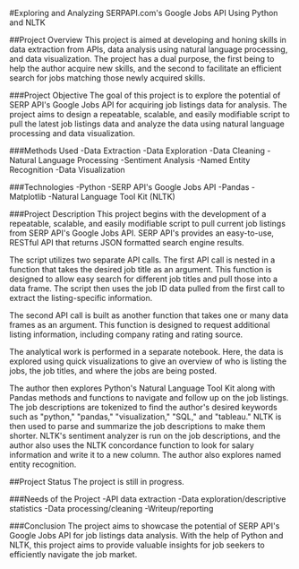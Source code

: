 #Exploring and Analyzing SERPAPI.com's Google Jobs API Using Python and NLTK

##Project Overview
This project is aimed at developing and honing skills in data extraction from APIs, data analysis using natural language processing, and data visualization. The project has a dual purpose, the first being to help the author acquire new skills, and the second to facilitate an efficient search for jobs matching those newly acquired skills.

###Project Objective
The goal of this project is to explore the potential of SERP API's Google Jobs API for acquiring job listings data for analysis. The project aims to design a repeatable, scalable, and easily modifiable script to pull the latest job listings data and analyze the data using natural language processing and data visualization.

###Methods Used
-Data Extraction
-Data Exploration
-Data Cleaning
-Natural Language Processing
-Sentiment Analysis
-Named Entity Recognition
-Data Visualization

###Technologies
-Python
-SERP API's Google Jobs API
-Pandas
-Matplotlib
-Natural Language Tool Kit (NLTK)

###Project Description
This project begins with the development of a repeatable, scalable, and easily modifiable script to pull current job listings from SERP API's Google Jobs API. SERP API's provides an easy-to-use, RESTful API that returns JSON formatted search engine results.

The script utilizes two separate API calls. The first API call is nested in a function that takes the desired job title as an argument. This function is designed to allow easy search for different job titles and pull those into a data frame. The script then uses the job ID data pulled from the first call to extract the listing-specific information.

The second API call is built as another function that takes one or many data frames as an argument. This function is designed to request additional listing information, including company rating and rating source.

The analytical work is performed in a separate notebook. Here, the data is explored using quick visualizations to give an overview of who is listing the jobs, the job titles, and where the jobs are being posted.

The author then explores Python's Natural Language Tool Kit along with Pandas methods and functions to navigate and follow up on the job listings. The job descriptions are tokenized to find the author's desired keywords such as "python," "pandas," "visualization," "SQL," and "tableau." NLTK is then used to parse and summarize the job descriptions to make them shorter. NLTK's sentiment analyzer is run on the job descriptions, and the author also uses the NLTK concordance function to look for salary information and write it to a new column. The author also explores named entity recognition.

##Project Status
The project is still in progress.

###Needs of the Project
-API data extraction
-Data exploration/descriptive statistics
-Data processing/cleaning
-Writeup/reporting

###Conclusion
The project aims to showcase the potential of SERP API's Google Jobs API for job listings data analysis. With the help of Python and NLTK, this project aims to provide valuable insights for job seekers to efficiently navigate the job market.


